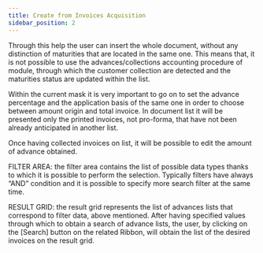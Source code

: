```yaml
---
title: Create from Invoices Acquisition
sidebar_position: 2
---
```


Through this help the user can insert the whole document, without any distinction of maturities that are located in the same one. This means that, it is not possible to use the advances/collections accounting procedure of module, through which the customer collection are detected and the maturities status are updated within the list.

Within the current mask it is very important to go on to set the advance percentage and the application basis of the same one in order to choose between amount origin and total invoice. In document list it will be presented only the printed invoices, not pro-forma, that have not been already anticipated in another list.

Once having collected invoices on list, it will be possible to edit the amount of advance obtained.

FILTER AREA: the filter area contains the list of possible data types thanks to which it is possible to perform the selection. Typically filters have always “AND” condition and it is possible to specify more search filter at the same time.

RESULT GRID: the result grid represents the list of advances lists that correspond to filter data, above mentioned. After having specified values through which to obtain a search of advance lists, the user, by clicking on the [Search] button on the related Ribbon, will obtain the list of the desired invoices on the result grid.






